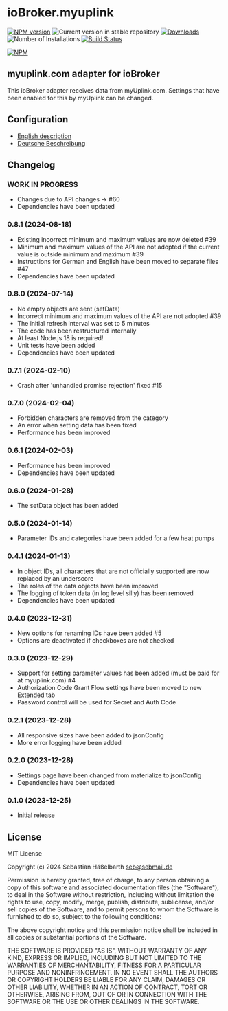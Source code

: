 # ioBroker.myuplink

[![NPM version](https://img.shields.io/npm/v/iobroker.myuplink.svg)](https://www.npmjs.com/package/iobroker.myuplink)
![Current version in stable repository](https://iobroker.live/badges/myuplink-stable.svg)
[![Downloads](https://img.shields.io/npm/dm/iobroker.myuplink.svg)](https://www.npmjs.com/package/iobroker.myuplink)
![Number of Installations](https://iobroker.live/badges/myuplink-installed.svg)
[![Build Status](https://github.com/sebilm/ioBroker.myuplink/workflows/Test%20and%20Release/badge.svg)](https://github.com/sebilm/ioBroker.myuplink/actions/workflows/test-and-release.yml)

[![NPM](https://nodei.co/npm/iobroker.myuplink.png?downloads=true)](https://nodei.co/npm/iobroker.myuplink/)

## myuplink.com adapter for ioBroker

This ioBroker adapter receives data from myUplink.com. Settings that have been enabled for this by myUplink can be changed.

## Configuration

-   [English description](docs/en/README.md)
-   [Deutsche Beschreibung](docs/de/README.md)

<!--
	Placeholder for the next version (at the beginning of the line):
	### **WORK IN PROGRESS**
-->

## Changelog

### **WORK IN PROGRESS**

-   Changes due to API changes -> #60
-   Dependencies have been updated

### 0.8.1 (2024-08-18)

-   Existing incorrect minimum and maximum values are now deleted #39
-   Minimum and maximum values of the API are not adopted if the current value is outside minimum and maximum #39
-   Instructions for German and English have been moved to separate files #47
-   Dependencies have been updated

### 0.8.0 (2024-07-14)

-   No empty objects are sent (setData)
-   Incorrect minimum and maximum values of the API are not adopted #39
-   The initial refresh interval was set to 5 minutes
-   The code has been restructured internally
-   At least Node.js 18 is required!
-   Unit tests have been added
-   Dependencies have been updated

### 0.7.1 (2024-02-10)

-   Crash after 'unhandled promise rejection' fixed #15

### 0.7.0 (2024-02-04)

-   Forbidden characters are removed from the category
-   An error when setting data has been fixed
-   Performance has been improved

### 0.6.1 (2024-02-03)

-   Performance has been improved
-   Dependencies have been updated

### 0.6.0 (2024-01-28)

-   The setData object has been added

### 0.5.0 (2024-01-14)

-   Parameter IDs and categories have been added for a few heat pumps

### 0.4.1 (2024-01-13)

-   In object IDs, all characters that are not officially supported are now replaced by an underscore
-   The roles of the data objects have been improved
-   The logging of token data (in log level silly) has been removed
-   Dependencies have been updated

### 0.4.0 (2023-12-31)

-   New options for renaming IDs have been added #5
-   Options are deactivated if checkboxes are not checked

### 0.3.0 (2023-12-29)

-   Support for setting parameter values has been added (must be paid for at myuplink.com) #4
-   Authorization Code Grant Flow settings have been moved to new Extended tab
-   Password control will be used for Secret and Auth Code

### 0.2.1 (2023-12-28)

-   All responsive sizes have been added to jsonConfig
-   More error logging have been added

### 0.2.0 (2023-12-28)

-   Settings page have been changed from materialize to jsonConfig
-   Dependencies have been updated

### 0.1.0 (2023-12-25)

-   Initial release

## License

MIT License

Copyright (c) 2024 Sebastian Häßelbarth <seb@sebmail.de>

Permission is hereby granted, free of charge, to any person obtaining a copy
of this software and associated documentation files (the "Software"), to deal
in the Software without restriction, including without limitation the rights
to use, copy, modify, merge, publish, distribute, sublicense, and/or sell
copies of the Software, and to permit persons to whom the Software is
furnished to do so, subject to the following conditions:

The above copyright notice and this permission notice shall be included in all
copies or substantial portions of the Software.

THE SOFTWARE IS PROVIDED "AS IS", WITHOUT WARRANTY OF ANY KIND, EXPRESS OR
IMPLIED, INCLUDING BUT NOT LIMITED TO THE WARRANTIES OF MERCHANTABILITY,
FITNESS FOR A PARTICULAR PURPOSE AND NONINFRINGEMENT. IN NO EVENT SHALL THE
AUTHORS OR COPYRIGHT HOLDERS BE LIABLE FOR ANY CLAIM, DAMAGES OR OTHER
LIABILITY, WHETHER IN AN ACTION OF CONTRACT, TORT OR OTHERWISE, ARISING FROM,
OUT OF OR IN CONNECTION WITH THE SOFTWARE OR THE USE OR OTHER DEALINGS IN THE
SOFTWARE.
